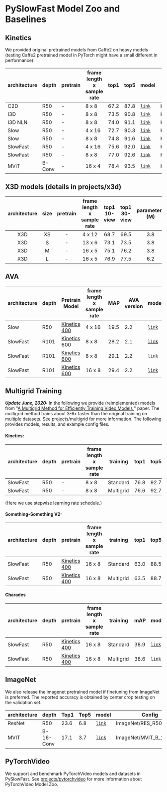# PySlowFast Model Zoo and Baselines

## Kinetics

We provided original pretrained models from Caffe2 on heavy models (testing Caffe2 pretrained model in PyTorch might have a small different in performance):

| architecture | depth |  pretrain |  frame length x sample rate | top1 |  top5  |  model | config |
| ------------- | ------------- | ------------- | ------------- | ------------- | ------------- | ------------- | ------------- |
| C2D | R50 | - | 8 x 8 | 67.2 | 87.8 | [`link`](https://dl.fbaipublicfiles.com/pyslowfast/model_zoo/kinetics400/C2D_NOPOOL_8x8_R50.pkl) | Kinetics/c2/C2D_NOPOOL_8x8_R50 |
| I3D | R50 | - | 8 x 8 | 73.5 | 90.8 | [`link`](https://dl.fbaipublicfiles.com/pyslowfast/model_zoo/kinetics400/I3D_8x8_R50.pkl) | Kinetics/c2/I3D_8x8_R50 |
| I3D NLN | R50 | - | 8 x 8 | 74.0 | 91.1 | [`link`](https://dl.fbaipublicfiles.com/pyslowfast/model_zoo/kinetics400/I3D_NLN_8x8_R50.pkl) | Kinetics/c2/I3D_NLN_8x8_R50 |
| Slow | R50 | - | 4 x 16 | 72.7 | 90.3 | [`link`](https://dl.fbaipublicfiles.com/pyslowfast/model_zoo/kinetics400/SLOWONLY_4x16_R50.pkl) | Kinetics/c2/SLOW_4x16_R50 |
| Slow | R50 | - | 8 x 8 | 74.8 | 91.6 | [`link`](https://dl.fbaipublicfiles.com/pyslowfast/model_zoo/kinetics400/SLOWONLY_8x8_R50.pkl) | Kinetics/c2/SLOW_8x8_R50 |
| SlowFast | R50 | - | 4 x 16 | 75.6 | 92.0 | [`link`](https://dl.fbaipublicfiles.com/pyslowfast/model_zoo/kinetics400/SLOWFAST_4x16_R50.pkl) | Kinetics/c2/SLOWFAST_4x16_R50 |
| SlowFast | R50 | - | 8 x 8 | 77.0 | 92.6 | [`link`](https://dl.fbaipublicfiles.com/pyslowfast/model_zoo/kinetics400/SLOWFAST_8x8_R50.pkl) | Kinetics/c2/SLOWFAST_8x8_R50 |
| MViT | B-Conv | - | 16 x 4 | 78.4 | 93.5 | [`link`](https://drive.google.com/file/d/194gJinVejq6A1FmySNKQ8vAN5-FOY-QL/view?usp=sharing) | Kinetics/MVIT_B_16x4_CONV |

## X3D models (details in projects/x3d)

|    architecture     |  size  | pretrain |    frame length x sample rate     | top1 10-view | top1 30-view | parameters (M) | FLOPs (G) | model | config |
| :-------------: | :-----: | :-----: | :-------------: | :------: | :------: | :------------: | :----: | :------: | :------: |
| X3D | XS | - | 4 x 12 | 68.7 | 69.5 | 3.8 | 0.60 | [`link`](https://dl.fbaipublicfiles.com/pyslowfast/x3d_models/x3d_xs.pyth) | Kinetics/X3D_XS |
| X3D | S | - | 13 x 6 | 73.1 | 73.5 | 3.8 | 1.96 | [`link`](https://dl.fbaipublicfiles.com/pyslowfast/x3d_models/x3d_s.pyth) | Kinetics/X3D_S |
| X3D | M | - | 16 x 5 | 75.1 | 76.2 | 3.8 | 4.73 | [`link`](https://dl.fbaipublicfiles.com/pyslowfast/x3d_models/x3d_m.pyth) | Kinetics/X3D_M |
| X3D | L | - | 16 x 5 | 76.9 | 77.5 | 6.2 | 18.37 | [`link`](https://dl.fbaipublicfiles.com/pyslowfast/x3d_models/x3d_l.pyth) | Kinetics/X3D_L |

## AVA

| architecture | depth | Pretrain Model |  frame length x sample rate  | MAP | AVA version | model |
| ------------- | ------------- | ------------- | ------------- | ------------- | ------------- |------------- |
| Slow | R50 | [Kinetics 400](https://dl.fbaipublicfiles.com/pyslowfast/model_zoo/ava/pretrain/C2D_8x8_R50.pkl) | 4 x 16 | 19.5 | 2.2 | [`link`](https://dl.fbaipublicfiles.com/pyslowfast/model_zoo/ava/C2D_8x8_R50.pkl) |
| SlowFast | R101 | [Kinetics 600](https://dl.fbaipublicfiles.com/pyslowfast/model_zoo/ava/pretrain/SLOWFAST_32x2_R101_50_50_v2.1.pkl) | 8 x 8 | 28.2 | 2.1 | [`link`](https://dl.fbaipublicfiles.com/pyslowfast/model_zoo/ava/SLOWFAST_32x2_R101_50_50_v2.1.pkl) |
| SlowFast | R101 | [Kinetics 600](https://dl.fbaipublicfiles.com/pyslowfast/model_zoo/ava/pretrain/SLOWFAST_32x2_R101_50_50.pkl) | 8 x 8 | 29.1 | 2.2 | [`link`](https://dl.fbaipublicfiles.com/pyslowfast/model_zoo/ava/SLOWFAST_32x2_R101_50_50.pkl) |
| SlowFast | R101 | [Kinetics 600](https://dl.fbaipublicfiles.com/pyslowfast/model_zoo/ava/pretrain/SLOWFAST_64x2_R101_50_50.pkl) | 16 x 8 | 29.4 | 2.2 | [`link`](https://dl.fbaipublicfiles.com/pyslowfast/model_zoo/ava/SLOWFAST_64x2_R101_50_50.pkl) |

## Multigrid Training

***Update June, 2020:*** In the following we provide (reimplemented) models from  "[A Multigrid Method for Efficiently Training Video Models
](https://arxiv.org/abs/1912.00998)" paper. The multigrid method trains about 3-6x faster than the original training on multiple datasets. See [projects/multigrid](projects/multigrid/README.md) for more information. The following provides models, results, and example config files.

#### Kinetics:
| architecture | depth |  pretrain |  frame length x sample rate | training | top1 |  top5  |  model | config |
| ------------- | ------------- | ------------- | ------------- | ------------- | ------------- | ------------- | ------------- | ------------- |
| SlowFast | R50 | - | 8 x 8 | Standard | 76.8 | 92.7 | [`link`](https://dl.fbaipublicfiles.com/pyslowfast/pyslowfast/model_zoo/multigrid/model_zoo/Kinetics/SLOWFAST_8x8_R50_stepwise.pkl) | Kinetics/SLOWFAST_8x8_R50_stepwise |
| SlowFast | R50 | - | 8 x 8 | Multigrid | 76.6 | 92.7 | [`link`](https://dl.fbaipublicfiles.com/pyslowfast/pyslowfast/model_zoo/multigrid/model_zoo/Kinetics/SLOWFAST_8x8_R50_stepwise_multigrid.pkl) | Kinetics/SLOWFAST_8x8_R50_stepwise_multigrid |

(Here we use stepwise learning rate schedule.)

#### Something-Something V2:
| architecture | depth |  pretrain |  frame length x sample rate | training | top1 |  top5  |  model | config |
| ------------- | ------------- | ------------- | ------------- | ------------- | ------------- | ------------- | ------------- | ------------- |
| SlowFast | R50 | [Kinetics 400](https://dl.fbaipublicfiles.com/pyslowfast/model_zoo/kinetics400/SLOWFAST_8x8_R50.pkl) | 16 x 8 | Standard | 63.0 | 88.5 | [`link`](https://dl.fbaipublicfiles.com/pyslowfast/pyslowfast/model_zoo/multigrid/model_zoo/SSv2/SLOWFAST_16x8_R50.pkl) | SSv2/SLOWFAST_16x8_R50 |
| SlowFast | R50 | [Kinetics 400](https://dl.fbaipublicfiles.com/pyslowfast/model_zoo/kinetics400/SLOWFAST_8x8_R50.pkl) | 16 x 8 | Multigrid | 63.5 | 88.7 | [`link`](https://dl.fbaipublicfiles.com/pyslowfast/pyslowfast/model_zoo/multigrid/model_zoo/SSv2/SLOWFAST_16x8_R50_multigrid.pkl) | SSv2/SLOWFAST_16x8_R50_multigrid |


#### Charades
| architecture | depth |  pretrain |  frame length x sample rate | training | mAP |  model | config |
| ------------- | ------------- | ------------- | ------------- | ------------- | ------------- | ------------- | ------------- |
| SlowFast | R50 | [Kinetics 400](https://dl.fbaipublicfiles.com/pyslowfast/model_zoo/kinetics400/SLOWFAST_8x8_R50.pkl) | 16 x 8 | Standard | 38.9 | [`link`](https://dl.fbaipublicfiles.com/pyslowfast/pyslowfast/model_zoo/multigrid/model_zoo/Charades/SLOWFAST_16x8_R50.pkl) | Charades/SLOWFAST_16x8_R50 |
| SlowFast | R50 | [Kinetics 400](https://dl.fbaipublicfiles.com/pyslowfast/model_zoo/kinetics400/SLOWFAST_8x8_R50.pkl) | 16 x 8 | Multigrid | 38.6 | [`link`](https://dl.fbaipublicfiles.com/pyslowfast/pyslowfast/model_zoo/multigrid/model_zoo/Charades/SLOWFAST_16x8_R50_multigrid.pkl) | Charades/SLOWFAST_16x8_R50_multigrid |


## ImageNet

We also release the imagenet pretrained model if finetuning from ImageNet is preferred. The reported accuracy is obtained by center crop testing on the validation set.

| architecture | depth |  Top1 |  Top5  |  model  | Config |
| ------------- | ------------- | ------------- | ------------- | ------------- | ------------- |
| ResNet | R50 | 23.6 | 6.8 | [`link`](https://dl.fbaipublicfiles.com/pyslowfast/model_zoo/kinetics400/R50_IN1K.pyth) | ImageNet/RES_R50 |
| MVIT | B-16-Conv | 17.1 | 3.7 | [`link`](https://drive.google.com/file/d/1dYYqUB-3DSgBVc9d6o-rW8ojtVsrFLgp/view?usp=sharing) | ImageNet/MVIT_B_16_CONV |



## PyTorchVideo

We support and benchmark PyTorchVideo models and datasets in PySlowFast. See [projects/pytorchvideo](projects/pytorchvideo/README.md) for more information about PyTorchVideo Model Zoo.
